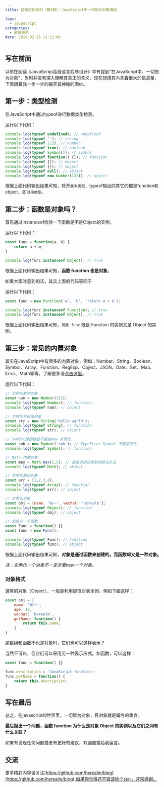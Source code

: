 ```yaml
---
title: 前端进阶系列（第4期）：JavaScript中一切皆为对象揭秘

tags:
  - javascript
categories:
  - 前端技术
date: 2019-02-15 11:12:00
---
```

## 写在前面

以前在阅读《JavaScript高级语言程序设计》中有提到“在JavaScript中，一切皆为对象”，当时并没有深入理解其真正的含义，现在想想其内含着很大的信息量，下面跟着我一步一步的揭开其神秘的面纱。

## 第一步：类型检测

在JavaScript中通过typeof进行数据类型检测。

运行以下代码：

```js
console.log(typeof undefined); // undefined
console.log(typeof ''); // string
console.log(typeof 123); // number
console.log(typeof true); // boolean
console.log(typeof Symbol()); // symbol
console.log(typeof function() {}); // function
console.log(typeof []); // object
console.log(typeof {}); // object
console.log(typeof null); // object
console.log(typeof new Number(123)); // object
```

根据上面代码输出结果可知，除开```基本类型```，typeof输出的其它的都是function和object，即```引用类型```。

<!--more-->

## 第二步：函数是对象吗？

首先通过instanceof检验一下函数是不是Object的实例。

运行以下代码：

```js
const func = function(a, b) {
    return a + b;
}

console.log(func instanceof Object); // true
```

根据上面代码输出结果可知，**函数 function 也是对象**。

如果大家注意到的话，其实上面的代码等同于

运行以下代码：

```js
const func = new Function('a', 'b', 'return a + b');

console.log(func instanceof Function); // true
console.log(func instanceof Object); // true
```

根据上面代码输出结果可知，```函数 func``` 既是 Function 的实例又是 Object 的实例。

## 第三步：常见的内置对象

其实在JavaScript中有很多的内置对象，例如：Number、String、Boolean、Symbol、Array、Function、RegExp、Object、JSON、Date、Set、Map、Error、Math等等，了解更多请[点击这里](https://developer.mozilla.org/zh-CN/docs/Web/JavaScript/Reference/Global_Objects)。

运行以下代码：

```js
// 实例化数字对象
const num = new Number(123);
console.log(typeof Number); // function
console.log(typeof num); // object

// 实例化字符串对象
const str = new String('hello world');
console.log(typeof String); // function
console.log(typeof str); // object

// Symbol是函数且不能被new 实例化
const smb = new Symbol('smb'); // TypeError Symbol 不能实例化
console.log(typeof Symbol); // function

// Math 内置对象
const max = Math.max(1,5); // 直接调用该类型的静态方法
console.log(typeof Math); // object

// 实例化数组对象
const arr = [1,2,3,4];
console.log(typeof Array); // function
console.log(typeof arr); // object

// 实例化对象
const obj = {name: '布一', wechat: 'hxrealm'};
console.log(typeof Object); // function
console.log(typeof obj); // object

// 自定义一个函数
const Func = function() {}
const func = new Func();

console.log(typeof Func); // function
console.log(typeof func); // object
```

根据上面代码输出结果可知，**对象是通过函数来创建的，而函数却又是一种对象。**

*注：实例化一个对象不一定非要new一个对象。*

### 对象格式

通常的对象（Object），一般是利用键值对表示的，例如下面这样：

```js
const obj = {
    name: '布一',
    age: 18,
    wechat: 'hxrealm',
    getName: function() {
        return this.name;
    }
}
```

那数组和函数不也是对象吗，它们也可以这样表示？

当然不可以，但它们可以采用另一种表示形式。如函数，可以这样：

```js
const func = function() {}

func.description = 'JavaScript function';
func.getName = function() {
    return this.description;
}
```

## 写在最后

总之，在javascript的世界里，一切皆为对象，且对象就是属性的集合。

**最后抛出一个问题，函数 function 为什么是对象 Object 的实例以及它们之间有什么关联？**

如果有发现任何问题或者有更好的建议，欢迎直接给我留言。

## 交流

更多精彩内容请关注[https://github.com/hxrealm/blog](https://github.com/hxrealm/blog),如果你觉得还不错请给个star，非常感谢。
